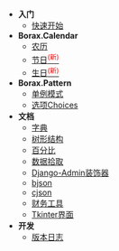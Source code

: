 - **入门**
  - [快速开始](quickstart)
- **Borax.Calendar**
  - [农历](guides/lunardate)
  - [节日<sup style="color:red">(新)<sup>](guides/festival)
  - [生日<sup style="color:red">(新)<sup>](guides/birthday)
- **Borax.Pattern**
  - [单例模式](guides/singleton)
  - [选项Choices](guides/choices)
- **文档**
  - [字典](guides/alias_dictionary)
  - [树形结构](guides/tree)
  - [百分比](guides/percentage)
  - [数据拾取](guides/fetch)
  - [Django-Admin装饰器](guides/admin_decorators)
  - [bjson](guides/bjson)
  - [cjson](guides/cjson)
  - [财务工具](guides/finance)
  - [Tkinter界面](guides/ui)
- **开发**
  - [版本日志](changelog)